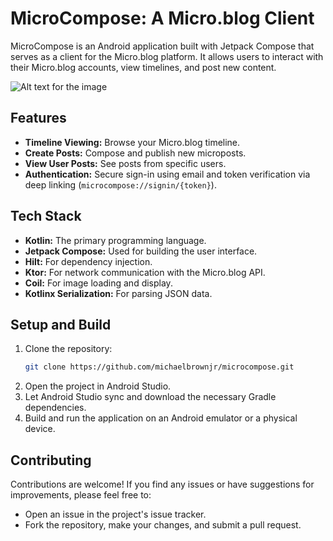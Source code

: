 # MicroCompose: A Micro.blog Client

MicroCompose is an Android application built with Jetpack Compose that serves as a client for the Micro.blog platform. It allows users to interact with their Micro.blog accounts, view timelines, and post new content.

![Alt text for the image](https://photos.app.goo.gl/72GT9r8Q6cnU9U3SA)

## Features

*   **Timeline Viewing:** Browse your Micro.blog timeline.
*   **Create Posts:** Compose and publish new microposts.
*   **View User Posts:** See posts from specific users.
*   **Authentication:** Secure sign-in using email and token verification via deep linking (`microcompose://signin/{token}`).

## Tech Stack

*   **Kotlin:** The primary programming language.
*   **Jetpack Compose:** Used for building the user interface.
*   **Hilt:** For dependency injection.
*   **Ktor:** For network communication with the Micro.blog API.
*   **Coil:** For image loading and display.
*   **Kotlinx Serialization:** For parsing JSON data.

## Setup and Build

1.  Clone the repository:
    ```bash
    git clone https://github.com/michaelbrownjr/microcompose.git
    ```
2.  Open the project in Android Studio.
3.  Let Android Studio sync and download the necessary Gradle dependencies.
4.  Build and run the application on an Android emulator or a physical device.

## Contributing

Contributions are welcome! If you find any issues or have suggestions for improvements, please feel free to:

*   Open an issue in the project's issue tracker.
*   Fork the repository, make your changes, and submit a pull request.

